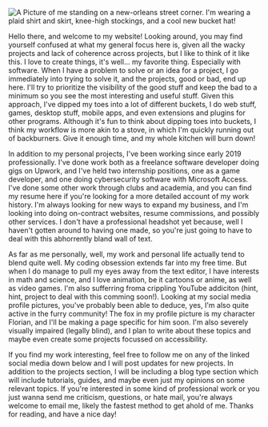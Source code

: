 <img 
	src="images/me_irl.jpg"
	alt="A Picture of me standing on a new-orleans street corner. I'm wearing a plaid shirt and skirt, knee-high stockings, and a cool new bucket hat!"
	id="literally_me"
/>

Hello there, and welcome to my website! Looking around, you may find yourself confused at what my general focus here is, given all the wacky projects and lack of coherence across projects, but I like to think of it like this. I love to create things, it's well... my favorite thing. Especially with software. When I have a problem to solve or an idea for a project, I go immediately into trying to solve it, and the projects, good or bad, end up here. I'll try to prioritize the visibility of the good stuff and keep the bad to a minimum so you see the most interesting and useful stuff. Given this approach, I've dipped my toes into a lot of different buckets, I do web stuff, games, desktop stuff, mobile apps, and even extensions and plugins for other programs. Although it's fun to think about dipping toes into buckets, I think my workflow is more akin to a stove, in which I'm quickly running out of backburners. Give it enough time, and my whole kitchen will burn down!

In addition to my personal projects, I've been working since early 2019 professionally. I've done work both as a freelance software developer doing gigs on Upwork, and I've held two internship positions, one as a game developer, and one doing cybersecurity software with Microsoft Access. I've done some other work through clubs and academia, and you can find my resume here if you're looking for a more detailed account of my work history. I'm always looking for new ways to expand my business, and I'm looking into doing on-contract websites, resume commissions, and possibly other services. I don't have a professional headshot yet because, well I haven't gotten around to having one made, so you're just going to have to deal with this abhorrently bland wall of text.

As far as me personally, well, my work and personal life actually tend to blend quite well. My coding obsession extends far into my free time. But when I do manage to pull my eyes away from the text editor, I have interests in math and science, and I love animation, be it cartoons or anime, as well as video games. I'm also sufferring froma  crippling YouTube addiciton (hint, hint, project to deal with this comming soon!). Looking at my social media profile pictures, you've probably been able to deduce, yes, I'm also quite active in the furry community! The fox in my profile picture is my character Florian, and I'll be making a page specific for him soon. I'm also severely visually impaired (legally blind), and I plan to write about these topics and maybe even create some projects focussed on accessibility.

If you find my work interesting, feel free to follow me on any of the linked social media down below and I will post updates for new projects. In addition to the projects section, I will be including a blog type section which will include tutorials, guides, and maybe even just my opinions on some relevant topics. If you're interested in some kind of professional work or you just wanna send me criticism, questions, or hate mail, you're always welcome to email me, likely the fastest method to get ahold of me. Thanks for reading, and have a nice day!
